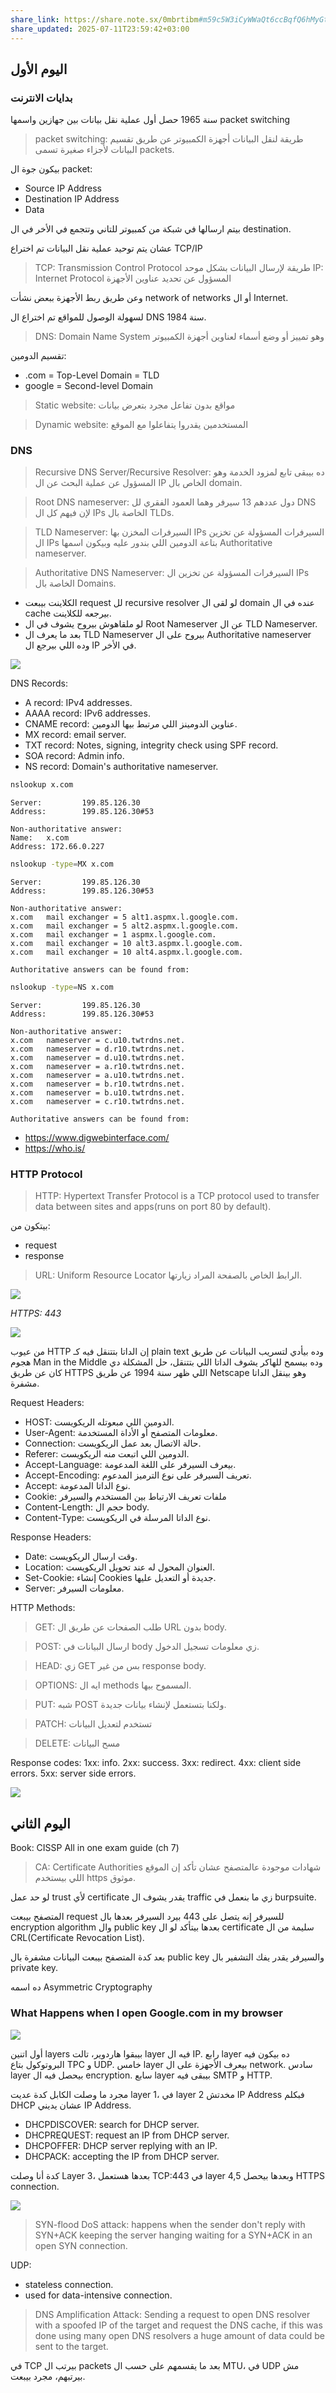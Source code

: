 ```yaml
---
share_link: https://share.note.sx/0mbrtibm#m59c5W3iCyWWaQt6ccBqfQ6hMyGt9W+CfVi4Qyvg7dk
share_updated: 2025-07-11T23:59:42+03:00
---
```



## اليوم الأول
### بدايات الانترنت
سنة 1965 حصل أول عملية نقل بيانات بين جهازين واسمها packet switching

>packet switching: طريقة لنقل البيانات أجهزة الكمبيوتر عن طريق تقسيم البيانات لأجزاء صغيرة تسمى packets.

بيكون جوة ال packet:
- Source IP Address
- Destination IP Address
- Data

بيتم ارسالها في شبكة من كمبيوتر للتاني وتتجمع في الأخر في ال destination.

عشان يتم توحيد عملية نقل البيانات تم اختراع TCP/IP 

>TCP: Transmission Control Protocol طريقة لإرسال البيانات بشكل موحد
>IP: Internet Protocol المسؤول عن تحديد عناوين الأجهزة

وعن طريق ربط الأجهزة ببعض نشأت network of networks أو ال Internet.

لسهولة الوصول للمواقع تم اختراع ال DNS سنة 1984.

>DNS: Domain Name System وهو تمييز أو وضع أسماء لعناوين أجهزة الكمبيوتر

تقسيم الدومين: 
- .com = Top-Level Domain = TLD
- google = Second-level Domain

> Static website: مواقع بدون تفاعل مجرد بتعرض بيانات

> Dynamic website: المستخدمين يقدروا يتفاعلوا مع الموقع 

### DNS

>Recursive DNS Server/Recursive Resolver:
> ده بيبقى تابع لمزود الخدمة وهو المسؤول عن عملية البحث عن ال IP الخاص بال domain.

>Root DNS nameserver: 
>دول عددهم 13 سيرفر وهما العمود الفقري لل DNS لإن فيهم كل ال IPs الخاصة بال TLDs.
>

>TLD Nameserver: 
>السيرفرات المخزن بها IPs السيرفرات المسؤولة عن تخزين ال IPs بتاعة الدومين اللي بندور عليه وبيكون اسمها Authoritative nameserver.

>Authoritative DNS Nameserver:
>السيرفرات المسؤولة عن تخزين ال IPs الخاصة بال Domains.


- الكلاينت بيبعت request لل recursive resolver لو لقى ال domain عنده في ال cache بيرجعه للكلاينت.
- لو ملقاهوش بيروح يشوف في ال Root Nameserver عن ال TLD Nameserver.
- بعد ما يعرف ال TLD Nameserver بيروح على ال Authoritative nameserver وده اللي بيرجع ال IP في الأخر.


![](https://cdn.imgchest.com/files/y8xcnkjp5w4.png)

DNS Records:
- A record: IPv4 addresses.
- AAAA record: IPv6 addresses.
- CNAME record: عناوين الدومينز اللي مرتبط بيها الدومين.
- MX record: email server.
- TXT record: Notes, signing, integrity check using SPF record.
- SOA record: Admin info.
- NS record: Domain's authoritative nameserver.

```sh
nslookup x.com
```

```
Server:         199.85.126.30
Address:        199.85.126.30#53

Non-authoritative answer:
Name:   x.com
Address: 172.66.0.227
```


```sh
nslookup -type=MX x.com
```

```
Server:         199.85.126.30
Address:        199.85.126.30#53

Non-authoritative answer:
x.com   mail exchanger = 5 alt1.aspmx.l.google.com.
x.com   mail exchanger = 5 alt2.aspmx.l.google.com.
x.com   mail exchanger = 1 aspmx.l.google.com.
x.com   mail exchanger = 10 alt3.aspmx.l.google.com.
x.com   mail exchanger = 10 alt4.aspmx.l.google.com.

Authoritative answers can be found from:
```


```sh
nslookup -type=NS x.com
```


```
Server:         199.85.126.30
Address:        199.85.126.30#53

Non-authoritative answer:
x.com   nameserver = c.u10.twtrdns.net.
x.com   nameserver = d.r10.twtrdns.net.
x.com   nameserver = d.u10.twtrdns.net.
x.com   nameserver = a.r10.twtrdns.net.
x.com   nameserver = a.u10.twtrdns.net.
x.com   nameserver = b.r10.twtrdns.net.
x.com   nameserver = b.u10.twtrdns.net.
x.com   nameserver = c.r10.twtrdns.net.

Authoritative answers can be found from:
```

- https://www.digwebinterface.com/
- https://who.is/



### HTTP Protocol

>HTTP: Hypertext Transfer Protocol is a TCP protocol used to transfer data between sites and apps(runs on port 80 by default).

بيتكون من:
- request
- response

>URL: Uniform Resource Locator 
>الرابط الخاص بالصفحة المراد زيارتها.

![](https://cdn.imgchest.com/files/yq9c3ewe3e4.png)

*HTTPS: 443*

![](https://cdn.imgchest.com/files/4jdcvjljzb4.png)


من عيوب HTTP إن الداتا بتتنقل فيه كـ plain text وده بيأدي لتسريب البيانات عن طريق هجوم Man in the Middle وده بيسمح للهاكر يشوف الداتا اللي بتتنقل، حل المشكلة دي كان عن طريق HTTPS اللي ظهر سنة 1994 عن طريق Netscape وهو بينقل الداتا مشفرة.

Request Headers:
- HOST: الدومين اللي مبعوتله الريكويست.
- User-Agent: معلومات المتصفح أو الأداة المستخدمة.
- Connection: حالة الاتصال بعد عمل الريكويست.
- Referer: الدومين اللي اتبعت منه الريكويست.
- Accept-Language: بيعرف السيرفر على اللغة المدعومة.
- Accept-Encoding: تعريف السيرفر على نوع الترميز المدعوم.
- Accept: نوع الداتا المدعومة.
- Cookie: ملفات تعريف الارتباط بين المستخدم والسيرفر
- Content-Length: حجم ال body.
- Content-Type: نوع الداتا المرسلة في الريكويست.

Response Headers:
- Date: وقت ارسال الريكويست.
- Location: العنوان المحول له عند تحويل الريكويست.
- Set-Cookie: إنشاء Cookies جديدة أو التعديل عليها.
- Server: معلومات السيرفر.

HTTP Methods:
>GET:
>طلب الصفحات عن طريق ال URL بدون body.

>POST:
>ارسال البيانات في body زي معلومات تسجيل الدخول.

>HEAD: 
>زي GET بس من غير response body.

>OPTIONS: 
>ايه ال methods المسموح بيها.

>PUT:
>شبه POST ولكنا بتستعمل لإنشاء بيانات جديدة.

>PATCH:
>تستخدم لتعديل البيانات

>DELETE:
>مسح البيانات

Response codes:
1xx: info.
2xx: success.
3xx: redirect.
4xx: client side errors.
5xx: server side errors.

![](https://cdn.hashnode.com/res/hashnode/image/upload/v1680774026799/5694c447-1ff8-4aaf-8b4d-a8e590095af3.png?auto=compress,format&format=webp)








## اليوم الثاني
Book: CISSP All in one exam guide (ch 7)

>CA: Certificate Authorities
>شهادات موجودة عالمتصفح عشان تأكد إن الموقع اللي بيستخدم https موثوق.

لو حد عمل trust لأي certificate يقدر يشوف ال traffic زي ما بنعمل في burpsuite.

المتصفح بيبعت request للسيرفر إنه يتصل على 443 بيرد السيرفر بعدها بال encryption algorithm وال public key بعدها بيتأكد لو ال certificate سليمة من ال CRL(Certificate Revocation List).

بعد كدة المتصفح بيبعت البيانات مشفرة بال public key والسيرفر يقدر يفك التشفير بال private key.

ده اسمه Asymmetric Cryptography

### What Happens when I open Google.com in my browser

![](https://cdn.imgchest.com/files/4z9cvwbdl37.png)

أول اتنين layers بيبقوا هاردوير، تالت layer فيه ال IP. رابع layer ده بيكون فيه البروتوكول بتاع TPC و UDP. خامس layer بيعرف الأجهزة على ال network. سادس layer بيحصل فيه ال encryption. سابع layer بيبقى فيه SMTP و HTTP.

مجرد ما وصلت الكابل كدة عديت layer 1، في layer 2 مخدتش IP Address فبكلم DHCP عشان يديني IP Address.

- DHCPDISCOVER: search for DHCP server.
- DHCPREQUEST: request an IP from DHCP server.
- DHCPOFFER: DHCP server replying with an IP.
- DHCPACK: accepting the IP from DHCP server.

كدة أنا وصلت Layer 3، بعدها هستعمل TCP:443 في layer 4,5 وبعدها بيحصل HTTPS connection.

![](https://cdn.imgchest.com/files/7lxcpdvplx7.png)

>SYN-flood DoS attack: happens when the sender don't reply with SYN+ACK keeping the server hanging waiting for a SYN+ACK in an open SYN connection.

UDP:
- stateless connection.
- used for data-intensive connection.

>DNS Amplification Attack: Sending a request to open DNS resolver with a spoofed IP of the target and request the DNS cache, if this was done using many open DNS resolvers a huge amount of data could be sent to the target.


في TCP بيرتب ال packets بعد ما يقسمهم على حسب ال MTU، في UDP مش بيرتبهم، مجرد بيبعت.